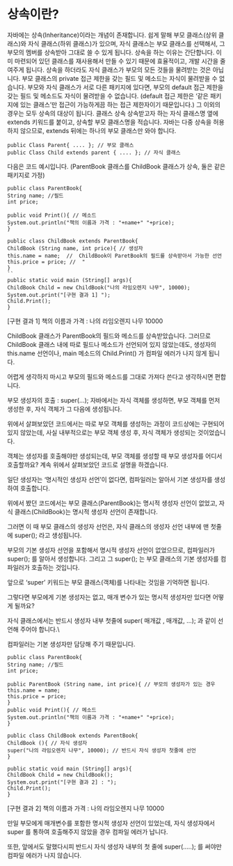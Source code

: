 # 상속이란?
자바에는 상속(Inheritance)이라는 개념이 존재합니다. 
쉽게 말해 부모 클래스(상위 클래스)와 자식 클래스(하위 클래스)가 있으며, 
자식 클래스는 부모 클래스를 선택해서, 그 부모의 멤버를 상속받아 그대로 쓸 수 있게 됩니다. 
상속을 하는 이유는 간단합니다. 이미 마련되어 있던 클래스를 재사용해서 만들 수 있기 때문에 효율적이고, 
개발 시간을 줄여주게 됩니다. 
상속을 하더라도 자식 클래스가 부모의 모든 것들을 물려받는 것은 아닙니다.
부모 클래스의 private 접근 제한을 갖는 필드 및 메소드는 자식이 물려받을 수 없습니다.
부모와 자식 클래스가 서로 다른 패키지에 있다면, 부모의 default 접근 제한을 갖는 필드 및 메소드도 자식이 물려받을 수 없습니다.
(default 접근 제한은 ‘같은 패키지에 있는 클래스’만 접근이 가능하게끔 하는 접근 제한자이기 때문입니다.)
그 이외의 경우는 모두 상속의 대상이 됩니다.
클래스 상속
상속받고자 하는 자식 클래스명 옆에 extends 키워드를 붙이고, 상속할 부모 클래스명을 적습니다.
자바는 다중 상속을 허용하지 않으므로, extends 뒤에는 하나의 부모 클래스만 와야 합니다.
```
public Class Parent{ .... }; // 부모 클래스
public Class Child extends parent { .... }; // 자식 클래스
```
다음은 코드 예시입니다. (ParentBook 클래스를 ChildBook 클래스가 상속, 둘은 같은 패키지로 가정)
```
public class ParentBook{
String name; //필드
int price;

public void Print(){ // 메소드
System.out.println("책의 이름과 가격 : "+name+" "+price);
}
```
```
public class ChildBook extends ParentBook{
ChildBook (String name, int price){ // 생성자
this.name = name;  //  ChildBook이 ParetBook의 필드를 상속받아서 가능한 선언
this.price = price; //  "
}
``
public static void main (String[] args){
ChildBook Child = new ChildBook("나의 라임오렌지 나무", 10000);
System.out.print("[구현 결과 1] ");
Child.Print();
}
```
[구현 결과 1] 책의 이름과 가격 : 나의 라임오렌지 나무 10000

ChildBook 클래스가 ParentBook의 필드와 메소드를 상속받았습니다.
그러므로 ChildBook 클래스 내에 따로 필드나 메소드가 선언되어 있지 않았는데도,
생성자의 this.name 선언이나, main 메소드의 Child.Print() 가 컴파일 에러가 나지 않게 됩니다.

어렵게 생각하지 마시고 부모의 필드와 메소드를 그대로 가져다 쓴다고 생각하시면 편합니다.

부모 생성자의 호출 : super(…);
자바에서는 자식 객체를 생성하면, 부모 객체를 먼저 생성한 후, 자식 객체가 그 다음에 생성됩니다.

위에서 살펴보았던 코드에서는 따로 부모 객체를 생성하는 과정이 코드상에는 구현되어 있지 않았는데,
사실 내부적으로는 부모 객체 생성 후, 자식 객체가 생성되는 것이었습니다.

객체는 생성자를 호출해야만 생성되는데, 부모 객체를 생성할 때 부모 생성자를 어디서 호출할까요? 
계속 위에서 살펴보았던 코드로 설명을 하겠습니다.

일단 생성자는 ‘명시적인 생성자 선언’이 없다면, 컴파일러는 알아서 기본 생성자를 생성하여 호출합니다.

위에서 봤던 코드에서는 부모 클래스(ParentBook)는 명시적 생성자 선언이 없었고, 자식 클래스(ChildBook)는 명시적 생성자 선언이 존재합니다.

그러면 이 때 부모 클래스의 생성자 선언은, 자식 클래스의 생성자 선언 내부에 맨 첫줄에 super(); 라고 생성됩니다.

부모의 기본 생성자 선언을 포함해서 명시적 생성자 선언이 없었으므로, 컴파일러가 super(); 를 알아서 생성합니다. 
그리고 그 super(); 는 부모 클래스의 기본 생성자를 컴파일러가 호출하는 것입니다.

앞으로 ‘super’ 키워드는 부모 클래스(객체)를 나타내는 것임을 기억하면 됩니다.

그렇다면 부모에게 기본 생성자는 없고, 매개 변수가 있는 명시적 생성자만 있다면 어떻게 될까요?

자식 클래스에서는 반드시 생성자 내부 첫줄에 super( 매개값 , 매개값, …); 과 같이 선언해 주어야 합니다.\

컴파일러는 기본 생성자만 담당해 주기 때문입니다.
```
public class ParentBook{
String name; //필드
int price;

public ParentBook (String name, int price){ // 부모의 생성자가 있는 경우
this.name = name;
this.price = price;
}
public void Print(){ // 메소드
System.out.println("책의 이름과 가격 : "+name+" "+price);
}
```
```
public class ChildBook extends ParentBook{
ChildBook (){ // 자식 생성자
super("나의 라임오렌지 나무", 10000); // 반드시 자식 생성자 첫줄에 선언
}

public static void main (String[] args){
ChildBook Child = new ChildBook();
System.out.print("[구현 결과 2] : ");
Child.Print();
}
```
[구현 결과 2] 책의 이름과 가격 : 나의 라임오렌지 나무 10000

만일 부모에게 매개변수를 포함한 명시적 생성자 선언이 있었는데, 자식 생성자에서 super 를 통하여 호출해주지 않았을 경우 컴파일 에러가 납니다.

또한, 앞에서도 말했다시피 반드시 자식 생성자 내부의 첫 줄에 super(…..); 를 써야만 컴파일 에러가 나지 않습니다.